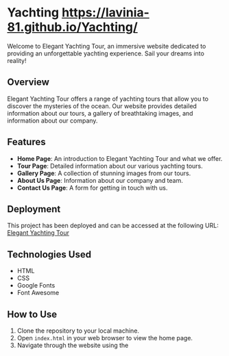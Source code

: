 # Yachting  https://lavinia-81.github.io/Yachting/

Welcome to Elegant Yachting Tour, an immersive website dedicated to providing an unforgettable yachting experience. Sail your dreams into reality!

## Overview

Elegant Yachting Tour offers a range of yachting tours that allow you to discover the mysteries of the ocean. Our website provides detailed information about our tours, a gallery of breathtaking images, and information about our company.

## Features

- **Home Page**: An introduction to Elegant Yachting Tour and what we offer.
- **Tour Page**: Detailed information about our various yachting tours.
- **Gallery Page**: A collection of stunning images from our tours.
- **About Us Page**: Information about our company and team.
- **Contact Us Page**: A form for getting in touch with us.

## Deployment

This project has been deployed and can be accessed at the following URL: [Elegant Yachting Tour](https://lavinia-81.github.io/Yachting/)

## Technologies Used

- HTML
- CSS
- Google Fonts
- Font Awesome

## How to Use

1. Clone the repository to your local machine.
2. Open `index.html` in your web browser to view the home page.
3. Navigate through the website using the 
